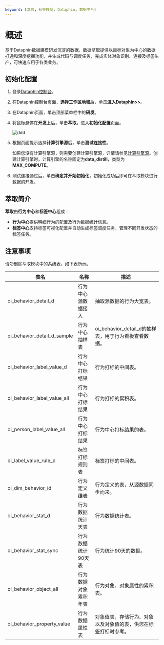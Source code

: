 ```yaml
---
keyword: [萃取, 标签数据, Dataphin, 数据中台]
---
```


# 概述

基于Dataphin数据建模研发沉淀的数据，数据萃取提供以目标对象为中心的数据打通和深度挖掘功能，并生成代码与调度任务，完成实体对象识别、连接及标签生产，可快速应用于各类业务。

## 初始化配置

1.  登录[Dataphin控制台](https://dataphin.console.aliyun.com/workingArea)。
2.  在Dataphin控制台页面，**选择工作区地域**后，单击**进入Dataphin\>\>**。
3.  在Dataphin页面，单击顶部菜单栏中的**研发**。
4.  将鼠标悬停在**开发**上后，单击**萃取**，进入**初始化配置**页面。

    ![ddd](https://static-aliyun-doc.oss-accelerate.aliyuncs.com/assets/img/zh-CN/8467528951/p77733.png)

5.  根据页面提示选择**计算引擎源**后，单击**测试连接性**。

    如果您没有计算引擎源，则需要创建计算引擎源，详情请参见[计算引擎源](/cn.zh-CN/数仓规划/计算源/概述.md)。创建计算引擎时，计算引擎的名称固定为**data\_distill**，类型为**MAX\_COMPUTE**。

6.  测试连接通过后，单击**确定并开始初始化**，初始化成功后即可在萃取模块进行数据的开发。

## 萃取简介

**萃取**由**行为中心**和**标签中心**组成：

-   **行为中心**提供明细行为的配置及行为数据统计信息。
-   **标签中心**支持标签可视化配置并自动生成标签调度任务，管理不同开发状态的标签任务。

## 注意事项

请勿删除萃取模块中的系统表，如下表所示。

|表名|名称|描述|
|--|--|--|
|oi\_behavior\_detail\_d|行为中心源数据接入|抽取源数据的行为大宽表。|
|oi\_behavior\_detail\_d\_sample|行为中心抽样表|oi\_behavior\_detail\_d的抽样表，用于行为看板查看数据。|
|oi\_behavior\_label\_value\_d|行为中心打标结果|行为打标的中间表。|
|oi\_behavior\_label\_value\_all|行为中心打标结果|行为打标的累积表。|
|oi\_person\_label\_value\_all|行为中心打标结果|行为中心打标结果的表。|
|oi\_label\_value\_rule\_d|标签打标规则表|标签打标的中间表。|
|oi\_dim\_behavior\_id|行为定义维表|行为定义的表，从源数据同步而来。|
|oi\_behavior\_stat\_d|行为数据统计天表|行为数据统计表。|
|oi\_behavior\_stat\_sync|行为数据统计90天表|行为统计90天的数据。|
|oi\_behavior\_object\_all|行为数据对象累积年表|行为对象，对象属性的累积表。|
|oi\_behavior\_property\_value|行为数据属性表|对象值表，存储行为、对象以及对象值的表，供您在标签打标时参考。|

